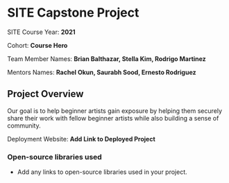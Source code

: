 # SITE Capstone Project

SITE Course Year: **2021**

Cohort: **Course Hero**

Team Member Names: **Brian Balthazar, Stella Kim, Rodrigo Martinez**

Mentors Names: **Rachel Okun, Saurabh Sood, Ernesto Rodriguez**

## Project Overview

Our goal is to help beginner artists gain exposure by helping them securely share their work with fellow beginner artists while also building a sense of community.

Deployment Website: **Add Link to Deployed Project**

### Open-source libraries used

- Add any links to open-source libraries used in your project.
